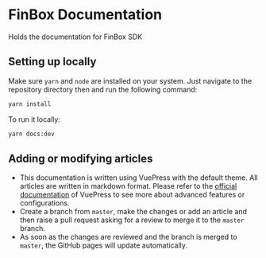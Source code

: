 # FinBox Documentation

Holds the documentation for FinBox SDK

## Setting up locally
Make sure `yarn` and `node` are installed on your system. Just navigate to the repository directory then and run the following command:
```bash
yarn install
```
To run it locally:
```bash
yarn docs:dev
```

## Adding or modifying articles
- This documentation is written using VuePress with the default theme. All articles are written in markdown format. Please refer to the [official documentation](https://vuepress.vuejs.org/guide/) of VuePress to see more about advanced features or configurations.
- Create a branch from `master`, make the changes or add an article and then raise a pull request asking for a review to merge it to the `master` branch.
- As soon as the changes are reviewed and the branch is merged to `master`, the GitHub pages will update automatically.
